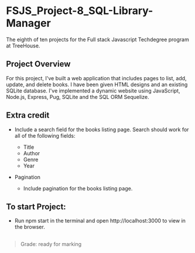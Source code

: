 # FSJS_Project-8_SQL-Library-Manager

The eighth of ten projects for the Full stack Javascript Techdegree program at TreeHouse.

## Project Overview

For this project, I've built a web application that includes pages to list, add, update, and delete books. I have been given HTML designs and an existing SQLite database. I've implemented a dynamic website using JavaScript, Node.js, Express, Pug, SQLite and the SQL ORM Sequelize.

## Extra credit

- Include a search field for the books listing page. Search should work for all of the following fields:
  - Title
  - Author
  - Genre
  - Year

- Pagination
  - Include pagination for the books listing page.

## To start Project:

- Run npm start in the terminal and open http://localhost:3000 to view in the browser.

##

> Grade: ready for marking
